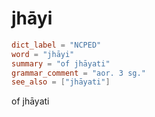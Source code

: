 # jhāyi

``` toml
dict_label = "NCPED"
word = "jhāyi"
summary = "of jhāyati"
grammar_comment = "aor. 3 sg."
see_also = ["jhāyati"]
```

of jhāyati


